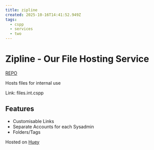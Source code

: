 ```yaml
---
title: zipline
created: 2025-10-16T14:41:52.949Z
tags:
  - cspp
  - services
  - two
---
```

# **Zipline** - Our File Hosting Service

[REPO](https://github.com/diced/zipline)

Hosts files for internal use

Link: files.int.cspp

## Features
- Customisable Links
- Separate Accounts for each Sysadmin
- Folders/Tags


Hosted on [Huey](docs/two/vms/huey.md)
